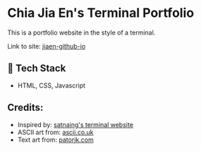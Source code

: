 # Chia Jia En's Terminal Portfolio

This is a portfolio website in the style of a terminal.

Link to site: [jiaen-github-io](https://jeeem-bit.github.io/jiaen-github-io/)

## 🚀 Tech Stack
- HTML, CSS, Javascript

## Credits:
- Inspired by: [satnaing's terminal website](https://github.com/satnaing/terminal-portfolio)
- ASCII art from: [ascii.co.uk](https://ascii.co.uk)
- Text art from: [patorjk.com](patorjk.com/software/taag)
